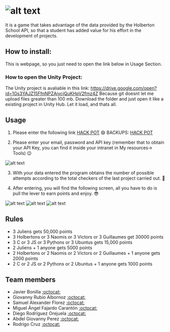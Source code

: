 # ![alt text](https://a.imge.to/2019/10/05/vEiYLk.png "Hack Pot Logo")

It is a game that takes advantage of the data provided by the Holberton School API, so that a student has added value for his effort in the development of projects.

## How to install:
This is webpage, so you just need to open the link below in Usage Section.
### How to open the Unity Project:
The Unity project is avaliable in this link: https://drive.google.com/open?id=1Gs3YAJZ15FfnNPZAiycjQuKHpV2fmz4Z
Because git doesnt let me upload files greater than 100 mb.
Download the folder and just open it like a existing project in Unity Hub. Let it load, and thats all.

## Usage

1. Please enter the following link [HACK POT](http://hackpotholbi.droppages.com/) :smile: 
BACKUPS: [HACK POT](https://hackpot-holbi.firebaseapp.com/)

2. Please enter your email, password and API key (remember that to obtain your API Key, you can find it inside your intranet in My resources-> Tools) :wink:

![alt text](https://c.imge.to/2019/10/05/vEiRhm.png "Hack Pot login")

3. With your data entered the program obtains the number of possible attempts according to the total checkers of the last project carried out. :muscle:

4. After entering, you will find the following screen, all you have to do is pull the lever to earn points and enjoy. :sunglasses:

![alt text](https://b.imge.to/2019/10/05/vEnvuy.png "Hack Pot main")
![alt text](https://i.imgur.com/u70hLx1.png "Hack Pot 2 main screen")
![alt text](https://i.imgur.com/8KJSbw6.png "Hack Pot 3 main screen")

## Rules
- 3 Juliens gets 50,000 points
- 3 Holbertons or 3 Naomis or 3 Victors or 3 Guillaumes get 30000 points
- 3 C or 3 JS or 3 Pythons or 3 Ubuntus gets 15,000 points
- 2 Juliens + 1 anyone gets 5000 points
- 2 Holbertons or 2 Naomis or 2 Victors or 2 Guillaumes + 1 anyone gets 2000 points
- 2 C or 2 JS or 2 Pythons or 2 Ubuntus + 1 anyone gets 1000 points

## Team members
- Javier Bonilla [:octocat:](https://github.com/javb92)
- Giovanny Rubio Albornoz [:octocat:](https://github.com/GioRubioHolberton)
- Samuel Alexander Florez [:octocat:](https://github.com/muxanz)
- Miguel Ángel Fajardo Carantón [:octocat:](https://github.com/miguelfajardoc)
- Diego Rodríguez Orejuela [:octocat:](https://github.com/DiegoOrejuela)
- Abdel Giovanny Perez [:octocat:](https://github.com/ledbagholberton)
- Rodrigo Cruz [:octocat:](https://github.com/)

